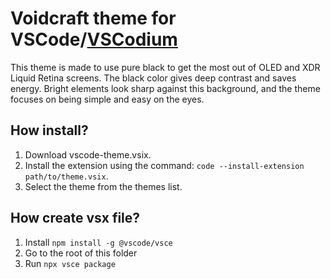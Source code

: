 # Voidcraft theme for VSCode/[VSCodium](https://vscodium.com/)

This theme is made to use pure black to get the most out of OLED and XDR Liquid Retina screens. The black color gives deep contrast and saves energy. Bright elements look sharp against this background, and the theme focuses on being simple and easy on the eyes.

## How install?
1. Download vscode-theme.vsix.
2. Install the extension using the command: `code --install-extension path/to/theme.vsix`.
3. Select the theme from the themes list.


## How create vsx file?
1. Install `npm install -g @vscode/vsce`
2. Go to the root of this folder
3. Run `npx vsce package`
